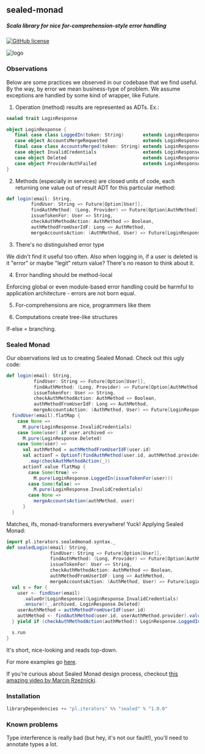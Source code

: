 ## sealed-monad
##### Scala library for nice for-comprehension-style error handling
[![GitHub license](https://img.shields.io/badge/license-MIT-blue.svg)](https://raw.githubusercontent.com/theiterators/sealed-monad/master/COPYING)

![logo](https://raw.githubusercontent.com/theiterators/sealed-monad/master/logo.png)


### Observations

Below are some practices we observed in our codebase that we find useful. By the way, by error we mean business-type of problem. We assume exceptions are handled by some kind of wrapper, like Future.

1. Operation (method) results are represented as ADTs. Ex.:
 ```scala
sealed trait LoginResponse

object LoginResponse {
    final case class LoggedIn(token: String)       extends LoginResponse
    case object AccountsMergeRequested             extends LoginResponse
    final case class AccountsMerged(token: String) extends LoginResponse
    case object InvalidCredentials                 extends LoginResponse
    case object Deleted                            extends LoginResponse
    case object ProviderAuthFailed                 extends LoginResponse
}
 ```

2. Methods (especially in services) are closed units of code, each returning one value out of result ADT for this particular method:
 ```scala
def login(email: String,
          findUser: String => Future[Option[User]],
          findAuthMethod: (Long, Provider) => Future[Option[AuthMethod]],
          issueTokenFor: User => String,
          checkAuthMethodAction: AuthMethod => Boolean,
          authMethodFromUserIdF: Long => AuthMethod,
          mergeAccountsAction: (AuthMethod, User) => Future[LoginResponse]): Future[LoginResponse]
```

3. There's no distinguished error type

We didn't find it useful too often. Also when logging in, if a user is deleted is it "error" or maybe "legit" return value? There's no reason to think about it.

4. Error handling should be method-local

Enforcing global or even module-based error handling could be harmful to application architecture - errors are not born equal.

5. For-comprehensions are nice, programmers like them

6. Computations create tree-like structures

If-else = branching.

### Sealed Monad

Our observations led us to creating Sealed Monad. Check out this ugly code:

```scala
def login(email: String,
          findUser: String => Future[Option[User]],
          findAuthMethod: (Long, Provider) => Future[Option[AuthMethod]],
          issueTokenFor: User => String,
          checkAuthMethodAction: AuthMethod => Boolean,
          authMethodFromUserIdF: Long => AuthMethod,
          mergeAccountsAction: (AuthMethod, User) => Future[LoginResponse]): Future[LoginResponse] =
  findUser(email).flatMap {
    case None =>
      M.pure(LoginResponse.InvalidCredentials)
    case Some(user) if user.archived =>
      M.pure(LoginResponse.Deleted)
    case Some(user) =>
      val authMethod = authMethodFromUserIdF(user.id)
      val actionT = OptionT(findAuthMethod(user.id, authMethod.provider))
        .map(checkAuthMethodAction(_))
      actionT.value flatMap {
        case Some(true) =>
          M.pure(LoginResponse.LoggedIn(issueTokenFor(user)))
        case Some(false) =>
          M.pure(LoginResponse.InvalidCredentials)
        case None =>
          mergeAccountsAction(authMethod, user)
      }
  }
```

Matches, ifs, monad-transformers everywhere! Yuck! Applying Sealed Monad:

```scala
import pl.iterators.sealedmonad.syntax._
def sealedLogin(email: String,
                findUser: String => Future[Option[User]],
                findAuthMethod: (Long, Provider) => Future[Option[AuthMethod]],
                issueTokenFor: User => String,
                checkAuthMethodAction: AuthMethod => Boolean,
                authMethodFromUserIdF: Long => AuthMethod,
                mergeAccountsAction: (AuthMethod, User) => Future[LoginResponse]): Future[LoginResponse] = {
  val s = for {
    user <- findUser(email)
      .valueOr[LoginResponse](LoginResponse.InvalidCredentials)
      .ensure(!_.archived, LoginResponse.Deleted)
    userAuthMethod = authMethodFromUserIdF(user.id)
    authMethod <- findAuthMethod(user.id, userAuthMethod.provider).valueOrF(mergeAccountsAction(userAuthMethod, user))
  } yield if (checkAuthMethodAction(authMethod)) LoginResponse.LoggedIn(issueTokenFor(user)) else LoginResponse.InvalidCredentials

  s.run
}
```

It's short, nice-looking and reads top-down.

For more examples go [here](https://github.com/theiterators/sealed-monad/blob/master/examples/src/main/scala/pl/iterators/sealedmonad/examples/Options.scala).

If you're curious about Sealed Monad design process, checkout [this amazing video by Marcin Rzeźnicki](https://www.youtube.com/watch?v=uZ7IFQTYPic).

### Installation
```scala
libraryDependencies += "pl.iterators" %% "sealed" % "1.0.0"
```

### Known problems

Type interference is really bad (but hey, it's not our fault!), you'll need to annotate types a lot.
